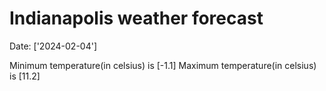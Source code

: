 # Indianapolis weather forecast 
Date: ['2024-02-04'] 

Minimum temperature(in celsius) is [-1.1] 
Maximum temperature(in celsius) is [11.2]